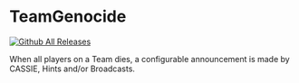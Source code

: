 # TeamGenocide
[![Github All Releases](https://img.shields.io/github/downloads/Heisenberg3666/TeamGenocide/total.svg)]()

When all players on a Team dies, a configurable announcement is made by CASSIE, Hints and/or Broadcasts.